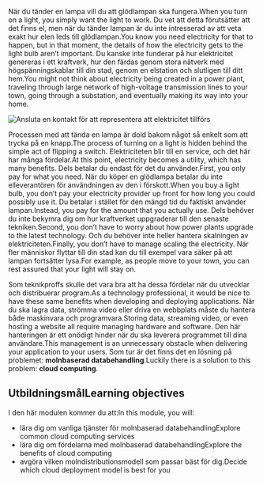 <span data-ttu-id="883a1-101">När du tänder en lampa vill du att glödlampan ska fungera.</span><span class="sxs-lookup"><span data-stu-id="883a1-101">When you turn on a light, you simply want the light to work.</span></span> <span data-ttu-id="883a1-102">Du vet att detta förutsätter att det finns el, men när du tänder lampan är du inte intresserad av att veta exakt hur elen leds till glödlampan.</span><span class="sxs-lookup"><span data-stu-id="883a1-102">You know you need electricity for that to happen, but in that moment, the details of how the electricity gets to the light bulb aren’t important.</span></span> <span data-ttu-id="883a1-103">Du kanske inte funderar på hur elektricitet genereras i ett kraftverk, hur den färdas genom stora nätverk med högspänningskablar till din stad, genom en elstation och slutligen till ditt hem.</span><span class="sxs-lookup"><span data-stu-id="883a1-103">You might not think about electricity being created in a power plant, traveling through large network of high-voltage transmission lines to your town, going through a substation, and eventually making its way into your home.</span></span>

![Ansluta en kontakt för att representera att elektricitet tillförs](../media/1-heading.png)

<span data-ttu-id="883a1-105">Processen med att tända en lampa är dold bakom något så enkelt som att trycka på en knapp.</span><span class="sxs-lookup"><span data-stu-id="883a1-105">The process of turning on a light is hidden behind the simple act of flipping a switch.</span></span> <span data-ttu-id="883a1-106">Elektriciteten blir till en service, och det här har många fördelar.</span><span class="sxs-lookup"><span data-stu-id="883a1-106">At this point, electricity becomes a utility, which has many benefits.</span></span> <span data-ttu-id="883a1-107">Dels betalar du endast för det du använder.</span><span class="sxs-lookup"><span data-stu-id="883a1-107">First, you only pay for what you need.</span></span> <span data-ttu-id="883a1-108">När du köper en glödlampa betalar du inte elleverantören för användningen av den i förskott.</span><span class="sxs-lookup"><span data-stu-id="883a1-108">When you buy a light bulb, you don’t pay your electricity provider up front for how long you could possibly use it.</span></span> <span data-ttu-id="883a1-109">Du betalar i stället för den mängd tid du faktiskt använder lampan.</span><span class="sxs-lookup"><span data-stu-id="883a1-109">Instead, you pay for the amount that you actually use.</span></span> <span data-ttu-id="883a1-110">Dels behöver du inte bekymra dig om hur kraftverket uppgraderar till den senaste tekniken.</span><span class="sxs-lookup"><span data-stu-id="883a1-110">Second, you don’t have to worry about how power plants upgrade to the latest technology.</span></span> <span data-ttu-id="883a1-111">Och du behöver inte heller hantera skalningen av elektriciteten.</span><span class="sxs-lookup"><span data-stu-id="883a1-111">Finally, you don’t have to manage scaling the electricity.</span></span> <span data-ttu-id="883a1-112">När fler människor flyttar till din stad kan du till exempel vara säker på att lampan fortsätter lysa.</span><span class="sxs-lookup"><span data-stu-id="883a1-112">For example, as people move to your town, you can rest assured that your light will stay on.</span></span>

<span data-ttu-id="883a1-113">Som teknikproffs skulle det vara bra att ha dessa fördelar när du utvecklar och distribuerar program.</span><span class="sxs-lookup"><span data-stu-id="883a1-113">As a technology professional, it would be nice to have these same benefits when developing and deploying applications.</span></span> <span data-ttu-id="883a1-114">När du ska lagra data, strömma video eller driva en webbplats måste du hantera både maskinvara och programvara.</span><span class="sxs-lookup"><span data-stu-id="883a1-114">Storing data, streaming video, or even hosting a website all require managing hardware and software.</span></span> <span data-ttu-id="883a1-115">Den här hanteringen är ett onödigt hinder när du ska leverera programmet till dina användare.</span><span class="sxs-lookup"><span data-stu-id="883a1-115">This management is an unnecessary obstacle when delivering your application to your users.</span></span> <span data-ttu-id="883a1-116">Som tur är det finns det en lösning på problemet: **molnbaserad databehandling**.</span><span class="sxs-lookup"><span data-stu-id="883a1-116">Luckily there is a solution to this problem: **cloud computing**.</span></span>

## <a name="learning-objectives"></a><span data-ttu-id="883a1-117">Utbildningsmål</span><span class="sxs-lookup"><span data-stu-id="883a1-117">Learning objectives</span></span>

<span data-ttu-id="883a1-118">I den här modulen kommer du att:</span><span class="sxs-lookup"><span data-stu-id="883a1-118">In this module, you will:</span></span>

- <span data-ttu-id="883a1-119">lära dig om vanliga tjänster för molnbaserad databehandling</span><span class="sxs-lookup"><span data-stu-id="883a1-119">Explore common cloud computing services</span></span>
- <span data-ttu-id="883a1-120">lära dig om fördelarna med molnbaserad databehandling</span><span class="sxs-lookup"><span data-stu-id="883a1-120">Explore the benefits of cloud computing</span></span>
- <span data-ttu-id="883a1-121">avgöra vilken molndistributionsmodell som passar bäst för dig.</span><span class="sxs-lookup"><span data-stu-id="883a1-121">Decide which cloud deployment model is best for you</span></span>
